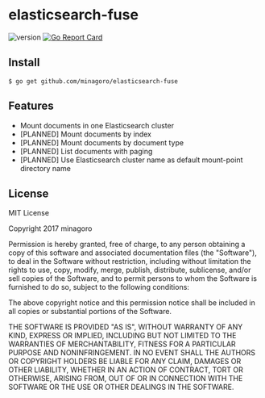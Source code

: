 # elasticsearch-fuse

![version](https://img.shields.io/badge/version-0.1.0-brightgreen.svg)
[![Go Report Card](https://goreportcard.com/badge/github.com/minagoro/elasticsearch-fuse)](https://goreportcard.com/report/github.com/minagoro/elasticsearch-fuse)

## Install

```
$ go get github.com/minagoro/elasticsearch-fuse
```

## Features

- Mount documents in one Elasticsearch cluster
- [PLANNED] Mount documents by index
- [PLANNED] Mount documents by document type
- [PLANNED] List documents with paging
- [PLANNED] Use Elasticsearch cluster name as default mount-point directory name

## License

MIT License

Copyright 2017 minagoro

Permission is hereby granted, free of charge, to any person obtaining a copy of this software and associated documentation files (the "Software"), to deal in the Software without restriction, including without limitation the rights to use, copy, modify, merge, publish, distribute, sublicense, and/or sell copies of the Software, and to permit persons to whom the Software is furnished to do so, subject to the following conditions:

The above copyright notice and this permission notice shall be included in all copies or substantial portions of the Software.

THE SOFTWARE IS PROVIDED "AS IS", WITHOUT WARRANTY OF ANY KIND, EXPRESS OR IMPLIED, INCLUDING BUT NOT LIMITED TO THE WARRANTIES OF MERCHANTABILITY, FITNESS FOR A PARTICULAR PURPOSE AND NONINFRINGEMENT. IN NO EVENT SHALL THE AUTHORS OR COPYRIGHT HOLDERS BE LIABLE FOR ANY CLAIM, DAMAGES OR OTHER LIABILITY, WHETHER IN AN ACTION OF CONTRACT, TORT OR OTHERWISE, ARISING FROM, OUT OF OR IN CONNECTION WITH THE SOFTWARE OR THE USE OR OTHER DEALINGS IN THE SOFTWARE.
